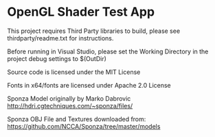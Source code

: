 # OpenGL Shader Test App
This project requires Third Party libraries to build, please see thirdparty/readme.txt for instructions.

Before running in Visual Studio, please set the Working Directory in the project debug settings to $(OutDir)

Source code is licensed under the MIT License

Fonts in x64/fonts are licensed under Apache 2.0 License

Sponza Model originally by Marko Dabrovic
http://hdri.cgtechniques.com/~sponza/files/

Sponza OBJ File and Textures downloaded from:
https://github.com/NCCA/Sponza/tree/master/models

